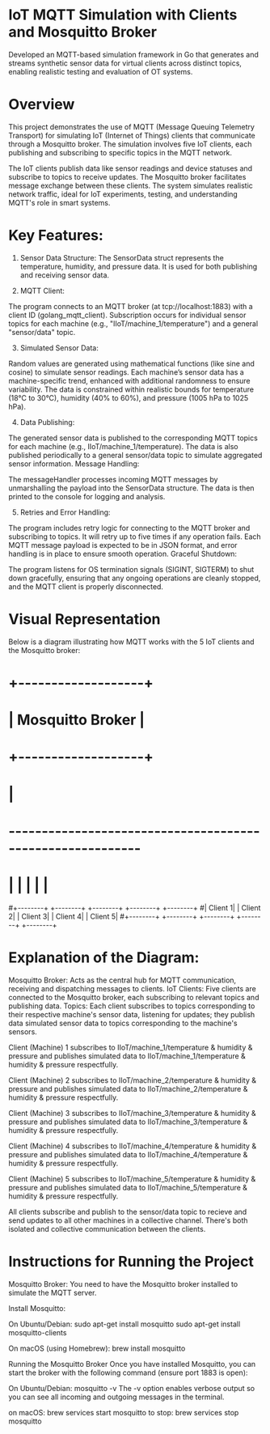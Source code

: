 # IoT MQTT Simulation with Clients and Mosquitto Broker
Developed an MQTT-based simulation framework in Go that generates and streams synthetic sensor data for virtual clients across distinct topics, enabling realistic testing and evaluation of OT systems.

# Overview
This project demonstrates the use of MQTT (Message Queuing Telemetry Transport) for simulating IoT (Internet of Things) clients that communicate through a Mosquitto broker. The simulation involves five IoT clients, each publishing and subscribing to specific topics in the MQTT network.

The IoT clients publish data like sensor readings and device statuses and subscribe to topics to receive updates. The Mosquitto broker facilitates message exchange between these clients. The system simulates realistic network traffic, ideal for IoT experiments, testing, and understanding MQTT's role in smart systems.

# Key Features:
1. Sensor Data Structure: The SensorData struct represents the temperature, humidity, and pressure data. It is used for both publishing and receiving sensor data.

2. MQTT Client:

The program connects to an MQTT broker (at tcp://localhost:1883) with a client ID (golang_mqtt_client).
Subscription occurs for individual sensor topics for each machine (e.g., "IIoT/machine_1/temperature") and a general "sensor/data" topic.

3. Simulated Sensor Data:

Random values are generated using mathematical functions (like sine and cosine) to simulate sensor readings.
Each machine’s sensor data has a machine-specific trend, enhanced with additional randomness to ensure variability.
The data is constrained within realistic bounds for temperature (18°C to 30°C), humidity (40% to 60%), and pressure (1005 hPa to 1025 hPa).

4. Data Publishing:

The generated sensor data is published to the corresponding MQTT topics for each machine (e.g., IIoT/machine_1/temperature).
The data is also published periodically to a general sensor/data topic to simulate aggregated sensor information.
Message Handling:

The messageHandler processes incoming MQTT messages by unmarshalling the payload into the SensorData structure. The data is then printed to the console for logging and analysis.

5. Retries and Error Handling:

The program includes retry logic for connecting to the MQTT broker and subscribing to topics. It will retry up to five times if any operation fails.
Each MQTT message payload is expected to be in JSON format, and error handling is in place to ensure smooth operation.
Graceful Shutdown:

The program listens for OS termination signals (SIGINT, SIGTERM) to shut down gracefully, ensuring that any ongoing operations are cleanly stopped, and the MQTT client is properly disconnected.


# Visual Representation
Below is a diagram illustrating how MQTT works with the 5 IoT clients and the Mosquitto broker:
#                          +-------------------+
#                          |  Mosquitto Broker |
#                          +-------------------+
 #                                  |
  # ----------------------------------------------------------
#   |           |             |             |            |  
#+--------+  +--------+  +--------+   +--------+   +--------+
#| Client 1|  | Client 2|  | Client 3|   | Client 4|   | Client 5|
#+--------+  +--------+  +--------+   +--------+   +--------+


# Explanation of the Diagram:

Mosquitto Broker: Acts as the central hub for MQTT communication, receiving and dispatching messages to clients.
IoT Clients: Five clients are connected to the Mosquitto broker, each subscribing to relevant topics and publishing data.
Topics: Each client subscribes to topics corresponding to their respective machine's sensor data, listening for updates; they publish data simulated sensor data to topics corresponding to the machine's sensors.

Client (Machine) 1 subscribes to IIoT/machine_1/temperature & humidity & pressure and publishes simulated data to IIoT/machine_1/temperature & humidity & pressure respectfully.

Client (Machine) 2 subscribes to IIoT/machine_2/temperature & humidity & pressure and publishes simulated data to IIoT/machine_2/temperature & humidity & pressure respectfully.

Client (Machine) 3 subscribes to IIoT/machine_3/temperature & humidity & pressure and publishes simulated data to IIoT/machine_3/temperature & humidity & pressure respectfully.

Client (Machine) 4 subscribes to IIoT/machine_4/temperature & humidity & pressure and publishes simulated data to IIoT/machine_4/temperature & humidity & pressure respectfully.

Client (Machine) 5 subscribes to IIoT/machine_5/temperature & humidity & pressure and publishes simulated data to IIoT/machine_5/temperature & humidity & pressure respectfully.


All clients subscribe and publish to the sensor/data topic to recieve and send updates to all other machines in a collective channel. There's both isolated and collective communication between the clients.



# Instructions for Running the Project
Mosquitto Broker: You need to have the Mosquitto broker installed to simulate the MQTT server.

Install Mosquitto:

On Ubuntu/Debian:
sudo apt-get install mosquitto
sudo apt-get install mosquitto-clients

On macOS (using Homebrew):
brew install mosquitto

Running the Mosquitto Broker
Once you have installed Mosquitto, you can start the broker with the following command (ensure port 1883 is open):

On Ubuntu/Debian:
mosquitto -v 
The -v option enables verbose output so you can see all incoming and outgoing messages in the terminal.

on macOS:
brew services start mosquitto
to stop: brew services stop mosquitto
